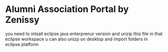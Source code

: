 # Alumni Association Portal by Zenissy

you need to intsall eclipse java enterprenur version and unzip this file in that eclipse workspace
u can also unizp on desktop and import folders in eclipse platform
